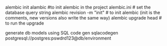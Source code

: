 alembic init alambic  #to init alembic in the project
alembic.ini # set the database query string
alembic revision -m "init" # to init alembic (init is the comments, new versions also write the same way)
alembic upgrade head # to run the upgrade


generate db models using SQL code gen
sqlacodegen postgresql://postgres:pswdrd123@db/environment
